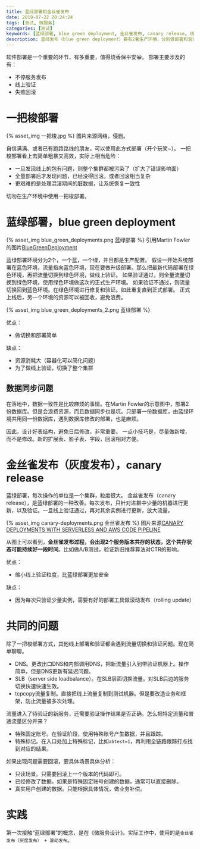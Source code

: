 ```yaml
---
title: 蓝绿部署和金丝雀发布
date: 2019-07-22 20:24:24
tags: [测试, 微服务]
categories: [测试]
keywords: [蓝绿部署, blue green deployment, 金丝雀发布, canary release, 线上验证]
description: 蓝绿发布（blue green deployment）要有2套生产环境，分别做部署和验证、正式生产，并且切换使用。金丝雀（canary release）发布每次更新的粒度小，风险更新，会有多个版本共存，适合做AB测试，实际中会结合滚动发布一起使用。线上部署和验证，要考虑流量切换、数据跟踪和验证、数据回滚等问题。
---
```


软件部署是一个重要的环节，有多重要，值得烧香保平安😀。
部署主要涉及的有：
- 不停服务发布
- 线上验证
- 失败回滚

# 一把梭部署

{% asset_img 一把梭.jpg %}
图片来源网络，侵删。

自信满满、或者已有跑路路线的朋友，可以使用此方式部署（开个玩笑~）。
一把梭部署看上去简单粗暴又高效，实际上相当危险：
- 一旦发现线上的包有问题，则整个集群都被污染了（扩大了错误影响面）
- 全量部署后才发现问题，已经没得回滚。或者回滚相当复杂
- 更艰难的是处理混滚期间的脏数据，让系统恢复一致性

切勿在生产环境中使用一把梭部署。

# 蓝绿部署，blue green deployment

{% asset_img blue_green_deployments.png 蓝绿部署 %}
引用Martin Fowler的图片[BlueGreenDeployment](https://martinfowler.com/bliki/BlueGreenDeployment.html)

蓝绿部署环境分为2个，一个蓝，一个绿，并且都是生产配置。
假设一开始系统部署在蓝色环境，流量指向蓝色环境，现在要做升级部署。那么把最新代码部署在绿色环境，再把流量切换到绿色环境，做线上验证。
如果验证通过，则全量流量切换到绿色环境，使用绿色环境做这次的正式生产环境。
如果验证不通过，则流量切换回到蓝色环境。在绿色环境进行修复和验证。如此重复直到正式部署。
正式上线后，另一个环境的资源可以被回收，避免浪费。

{% asset_img blue_green_deployments_2.png 蓝绿部署 %}

优点：
- 做切换和部署简单

缺点：
- 资源消耗大（容器化可以简化问题）
- 为了做线上验证，切换了整个集群

## 数据同步问题

在落地中，数据一致性是比较麻烦的事情。在Martin Fowler的示意图中，部署2份数据库。但是会浪费资源，而且数据同步也是坑。只部署一份数据库，由蓝绿环境共用同一份数据库，遇到数据库修改的部署，也是麻烦。

因此，设计好表结构，避免日后修改，非常重要。
一点小技巧是，尽量做新增，而不是修改。新的扩展表、影子表、字段，回滚相对方便。

# 金丝雀发布（灰度发布），canary release

蓝绿部署，每次操作的单位是一个集群，粒度很大。
金丝雀发布（canary release），是蓝绿部署的一种改善。每次发布，只针对进群中少量的机器进行更新，以及验证。一旦线上验证通过，再对其余实例进行更新，放大流量。

{% asset_img canary-deployments.png 金丝雀发布 %}
图片来源[CANARY DEPLOYMENTS WITH SERVERLESS AND AWS CODE PIPELINE](https://carloscastellanosvera.com/posts/canary-deployments-with-serverless-and-aws-code-pipeline/)

从图上可以看到，**金丝雀发布过程，会出现2个服务版本共存的状态，这个共存状态可能持续好一段时间**。比如做A/B测试，验证新旧推荐算法对CTR的影响。

优点：
- 缩小线上验证粒度，比蓝绿部署更加安全

缺点：
- 因为每次只验证少量实例，需要有好的部署工具做滚动发布（rolling update）

# 共同的问题

除了一把梭部署方式，其他线上部署和验证都会遇到流量切换和验证问题。现在简单聊聊。
- DNS。更改出口DNS和内部调用DNS，把新流量引入到带验证机器上。操作简单，但是DNS更新有延迟问题。
- SLB（server side loadbalance）。在SLB层面切换流量。对SLB后边的服务切换快速快速生效。
- tcpcopy流量复制。直接把线上流量复制到测试机器。但是要改造业务和框架，防止流量被多次处理。

流量进入了待验证的新服务，还需要验证操作结果是否正确。怎么把特定流量和普通流量区分开来？
- 特殊固定账号。在验证阶段，使用特殊账号产生数据，并且跟踪。
- 特殊标记。在入口处加上特殊标记，比如`abtest=1`，再利用全链路跟踪打点找到对应的结果。

如果出现问题需要回滚，要具体场景具体分析：
- 只读场景。只需要回滚上一个版本的代码即可。
- 已经修改了数据。如果是特殊固定账号创建的数据，通常可以直接删除。
- 真实用户创建的数据。只能根据具体情况，做业务补偿。

# 实践

第一次接触“蓝绿部署”的概念，是在《微服务设计》。实际工作中，使用的是`金丝雀发布（灰度发布） + 滚动发布`。


